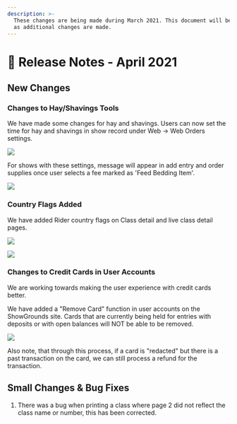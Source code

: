 ```yaml
---
description: >-
  These changes are being made during March 2021. This document will be updated
  as additional changes are made.
---
```


# 📔 Release Notes - April 2021

## New Changes

### Changes to Hay/Shavings Tools

We have made some changes for hay and shavings. Users can now set the time for hay and shavings in show record under Web -> Web Orders settings.

![](http://docs.showgroundsonline.com/wp-content/uploads/2021/04/img\_608c1070c94fc.png)

For shows with these settings, message will appear in add entry and order supplies once user selects a fee marked as 'Feed Bedding Item'.

![](http://docs.showgroundsonline.com/wp-content/uploads/2021/04/img\_608c12847ab7f.png)

### Country Flags Added

We have added Rider country flags on Class detail and live class detail pages.

![](http://docs.showgroundsonline.com/wp-content/uploads/2021/04/img\_608ae4bae92ee.png)

![](http://docs.showgroundsonline.com/wp-content/uploads/2021/04/img\_608ae4cbbd7bf.png)

### Changes to Credit Cards in User Accounts

We are working towards making the user experience with credit cards better.

We have added a "Remove Card" function in user accounts on the ShowGrounds site. Cards that are currently being held for entries with deposits or with open balances will NOT be able to be removed.

![](http://docs.showgroundsonline.com/wp-content/uploads/2021/04/img\_60744e5c4f3ed.png)

Also note, that through this process, if a card is "redacted" but there is a past transaction on the card, we can still process a refund for the transaction.

## Small Changes & Bug Fixes

1. There was a bug when printing a class where page 2 did not reflect the class name or number, this has been corrected.
